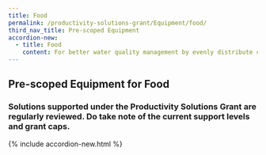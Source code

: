 ```yaml
---
title: Food
permalink: /productivity-solutions-grant/Equipment/food/
third_nav_title: Pre-scoped Equipment
accordion-new:
  - title: Food
    content: For better water quality management by evenly distribute compressed air/ oxygen to increase dissolved oxygen concentration.<br/><br/><a href='/productivity-solutions-grant/solutionrepo/solution2120' target='_blank'>Aeration System/ Oxygenation System</a><br/><br/><br/>Automatic devices for measuring or estimating the number of fish at a waterbody in a period.<br/><br/><a href='/productivity-solutions-grant/solutionrepo/solution2121' target='_blank'>Automated Fish Counter/ Fish Biomass Estimation System</a><br/><br/><br/>Automatic fish graders to sort fish by species/ sizes/ weight while minimizing the impact on the fishes.<br/><br/><a href='/productivity-solutions-grant/solutionrepo/solution2122' target='_blank'>Automated Fish Sorter/ Grader</a><br/><br/><br/>Automatic vaccination machine that increases accuracy and rate of vaccination, and minimize the stress on fish.<br/><br/><a href='/productivity-solutions-grant/solutionrepo/solution2123' target='_blank'>Automated Fish Vaccination</a><br/><br/><br/>Automated irrigation & dosing with help of timers, sensors or computers or mechanical appliances.<br/><br/><a href='/productivity-solutions-grant/solutionrepo/solution2124' target='_blank'>Automated Irrigation & Dosing System</a><br/><br/><br/>Automated mixer/ compacter to handle a variety of growing media as well as various degrees of  thorough mixing to meet growing requirements.<br/><br/><a href='/productivity-solutions-grant/solutionrepo/solution2125' target='_blank'>Automated Mixer/ Compacter for Growing Media</a><br/><br/><br/>Automated line to slaughter livestock from cutting, deskinning and deboning lines, etc<br/><br/><a href='/productivity-solutions-grant/solutionrepo/solution2126' target='_blank'>Automated Slaughtering Equipment</a><br/><br/><br/>Egg pack printing system or pack labelling system which allow the user to fully customize their label.<br/><br/><a href='/productivity-solutions-grant/solutionrepo/solution2127' target='_blank'>Automatic egg case labelling machine</a><br/><br/><br/>A system that automates the feeding/ drinking process at a predetermined time and ensures that animals are fed with precision with reduced feed/ water wastage. It includes the components that makes up the automatic feeding/ drinking system, e.g. container (hopper), mechanism for distribution, control unit for starting / stopping the distribution mechanism, etc.<br/><br/><a href='/productivity-solutions-grant/solutionrepo/solution2128' target='_blank'>Automatic Feeding/ Drinking System</a><br/><br/><br/>To harvest produce automatically to reduce manual tasks and improve manpower productivity. It includes the control unit and cutting system.<br/><br/><a href='/productivity-solutions-grant/solutionrepo/solution2129' target='_blank'>Automatic Harvester</a><br/><br/><br/>A machine that completes transplantation of the plug seedlings of vegetables.<br/><br/><a href='/productivity-solutions-grant/solutionrepo/solution2130' target='_blank'>Automatic Seed Plug Transplanter</a><br/><br/><br/>A machine that sow seeds at a specified depth and position and ensures uniform and consistent seed distribution<br/><br/><a href='/productivity-solutions-grant/solutionrepo/solution2131' target='_blank'>Automatic Seed Sowing Machine</a><br/><br/><br/>To cultivate produce in a controlled environment that isolates and protects them from external factors.<br/><br/><a href='/productivity-solutions-grant/solutionrepo/solution2132' target='_blank'>Closed Containment System</a><br/><br/><br/>A conveyor system that automates farming processes which includes production, feeding, post-harvesting, packing, etc.<br/><br/><a href='/productivity-solutions-grant/solutionrepo/solution2133' target='_blank'>Conveyor System for transporting materials</a><br/><br/><br/>A machine used to wash crates and trays used for farming.<br/><br/><a href='/productivity-solutions-grant/solutionrepo/solution2134' target='_blank'>Crate/ Tray washing machine</a><br/><br/><br/>Fish cultivation system with monitoring and control system<br/><br/><a href='/productivity-solutions-grant/solutionrepo/solution2135' target='_blank'>Culture Tank System with Water Monitoring and Control System</a><br/><br/><br/>Dehullers (or shakers) that are capable of efficiently hulling, rinsing and conveying bean sprouts in a single operation.<br/><br/><a href='/productivity-solutions-grant/solutionrepo/solution2136' target='_blank'>Dehusking Machine/ Shaker</a><br/><br/><br/>A machine used to place ear tags into the ears of cattle, sheep, goats, and pigs to provide a means of animal identification.<br/><br/><a href='/productivity-solutions-grant/solutionrepo/solution2137' target='_blank'>Ear Tagging Machine</a><br/><br/><br/>Automatic chicken egg collector is used to collect eggs. Using the machine can reduce the egg damage rate.<br/><br/><a href='/productivity-solutions-grant/solutionrepo/solution2138' target='_blank'>Egg Collection Systems</a><br/><br/><br/>Egg grader machine also called egg sorter machine where the eggs are divided into several grades according to weight. Egg sorting can be connected with to egg testing, egg washing, egg ink jet printer, egg packing device, etc.<br/><br/><a href='/productivity-solutions-grant/solutionrepo/solution2139' target='_blank'>Egg Grading and Inspection System</a><br/><br/><br/>Integrated egg processing system to process eggs into liquid, hardboiled or pasteurized egg products<br/><br/><a href='/productivity-solutions-grant/solutionrepo/solution2140' target='_blank'>Egg Processing Machine</a><br/><br/><br/>Egg washing system equipped with a combination of spray nozzles and brushes to wash egg.<br/><br/><a href='/productivity-solutions-grant/solutionrepo/solution2141' target='_blank'>Egg Washing System</a><br/><br/><br/>A disinfection system for vehicles / personnel entering farm premises to prevent contamination. It helps to ensure good biosecurity, decontamination, disinfection and sanitation.<br/><br/><a href='/productivity-solutions-grant/solutionrepo/solution2142' target='_blank'>Enhanced vehicular/ personnel disinfection system</a><br/><br/><br/>A machine to mix and chop up the grass for animal feed.<br/><br/><a href='/productivity-solutions-grant/solutionrepo/solution2143' target='_blank'>Grass Processing Machine</a><br/><br/><br/>Hi-jack cleaning machine for sterilisation and cleaning of production facilities<br/><br/><a href='/productivity-solutions-grant/solutionrepo/solution2144' target='_blank'>Hi-jack Cleaning Machinery</a><br/><br/><br/>A device that increases humidity in farm premises for more optimal plant growth.<br/><br/><a href='/productivity-solutions-grant/solutionrepo/solution2145' target='_blank'>Humidifier Equipment</a><br/><br/><br/>For cultivation of mushrooms and other fungi. The laminar flow cabinet provides laboratory conditions and minimises/ prevents contamination.<br/><br/><a href='/productivity-solutions-grant/solutionrepo/solution2146' target='_blank'>Inoculation Cabinet (Laminar flow cabinet)</a><br/><br/><br/>An equipment that ensure safe, gentle, fast way to transfer fish.<br/><br/><a href='/productivity-solutions-grant/solutionrepo/solution2147' target='_blank'>Live Fish Pump</a><br/><br/><br/>A treatment system that results in a final product which is germ-free and allows an easy control of exhaust air and odour, e.g. Aerobic/ Anaerobic fermentation system/ composting system<br/><br/><a href='/productivity-solutions-grant/solutionrepo/solution2148' target='_blank'>Manure Treatment System</a><br/><br/><br/>A machine that provides an efficient and convenient way of milking animals, with minimal stress on animals.<br/><br/><a href='/productivity-solutions-grant/solutionrepo/solution2149' target='_blank'>Milking Machine</a><br/><br/><br/>A machine that automates the packing and labelling processes of farm production with high speed and high degree of precision.<br/><br/><a href='/productivity-solutions-grant/solutionrepo/solution2150' target='_blank'>Packaging & Labelling Machine</a><br/><br/><br/>Milk pasteurizer machine to eliminate pathogenic bacteria harmful to health, and preserve milk quality as much as possible.<br/><br/><a href='/productivity-solutions-grant/solutionrepo/solution2151' target='_blank'>Pasteurisation Equipment/ Plant</a><br/><br/><br/>Animal feed pellet machine also known as feed pelletizer machine; it allows you to make feed material into pellets easily.<br/><br/><a href='/productivity-solutions-grant/solutionrepo/solution2152' target='_blank'>Pelleting Machine</a><br/><br/><br/>A production system with reduced water exchange and use of biofiltration / environmental filtration to provide a suitable habitat for fish or seafood. An RAS can reduce the need for fresh, clean water while still maintaining a healthy environment for marine animals.<br/><br/><a href='/productivity-solutions-grant/solutionrepo/solution2153' target='_blank'>Recirculating Aquaculture System</a><br/><br/><br/>A washing robot / machine for cleaning of farming equipment to eliminate the need for personnel to enter hazardous environment. It includes tank cleaning robots, net cleaning robots, underwater robots, inspection robots, etc.<br/><br/><a href='/productivity-solutions-grant/solutionrepo/solution2154' target='_blank'>Robot Cleaner </a><br/><br/><br/>A system that stores and converts solar energy into electrical energy for farm usage to improve resource efficiency and sustainability.<br/><br/><a href='/productivity-solutions-grant/solutionrepo/solution2155' target='_blank'>Solar Panels System and Energy Storage System</a><br/><br/><br/>A machine that eliminates harmful microorganisms and pathogens for healthy growth of produce, e.g. Autoclave or steam steriliser for soil or media treatment.<br/><br/><a href='/productivity-solutions-grant/solutionrepo/solution2156' target='_blank'>Sterilizer Equipment</a><br/><br/><br/>A machine that mix and fill substrate bags with various nutrients that's necessary for growing of crops.<br/><br/><a href='/productivity-solutions-grant/solutionrepo/solution2157' target='_blank'>Substrate Mixing and Packing Machine</a><br/><br/><br/>A system that rapidly cools from produce to extend shelf life and be more energy efficient.<br/><br/><a href='/productivity-solutions-grant/solutionrepo/solution2158' target='_blank'>Vacuum Cooler Equipment</a><br/><br/><br/>A machine to wash all kinds of vegetables and fruits. It effectively separates the impurities and degrade the residual pesticides.<br/><br/><a href='/productivity-solutions-grant/solutionrepo/solution2159' target='_blank'>Vegetable Washing Machine</a><br/><br/><br/>A system that accurately weigh the produce according to the pre-set quantity and weight, and automatically transported to the packaging station to ensure that the quantity and weight of the packaged products meet the requirements.<br/><br/><a href='/productivity-solutions-grant/solutionrepo/solution2160' target='_blank'>Vegetable Weighing and Packing System</a><br/><br/><br/>A system for filtration of water used for farming to improve growing conditions, prevent diseases and increase yield.<br/><br/><a href='/productivity-solutions-grant/solutionrepo/solution2161' target='_blank'>Water Filtration System</a><br/><br/><br/>A system for wastewater treatment to improve the water quality before the water is reused or discharged.<br/><br/><a href='/productivity-solutions-grant/solutionrepo/solution2162' target='_blank'>Water Treatment System for Water Recirculation or Discharge</a><br/>
---
```


## Pre-scoped Equipment for Food

### Solutions supported under the Productivity Solutions Grant are regularly reviewed. Do take note of the current support levels and grant caps.

{% include accordion-new.html %}

